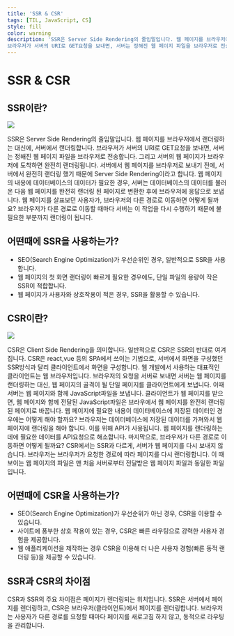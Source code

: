 ```yaml
---
title: 'SSR & CSR'
tags: [TIL, JavaScript, CS]
style: fill
color: warning
description: 'SSR은 Server Side Rendering의 줄임말입니다. 웹 페이지를 브라우저에서 랜더링하는 대신에, 서버에서 랜더링합니다.
브라우저가 서버의 URI로 GET요청을 보내면, 서버는 정해진 웹 페이지 파일을 브라우저로 전송합니다. 그리고 서버의 웹 페이지가 브라우저에 도착하면 완전히 랜더링됩니다.'
---
```


# SSR & CSR

## SSR이란?

![](https://images.velog.io/images/blackdavil01/post/a5f65003-ab2b-4474-9edb-6261e10682f1/%EC%8A%A4%ED%81%AC%EB%A6%B0%EC%83%B7,%202021-08-01%2012-32-55.png)

SSR은 Server Side Rendering의 줄임말입니다. 웹 페이지를 브라우저에서 랜더링하는 대신에, 서버에서 랜더링합니다.
브라우저가 서버의 URI로 GET요청을 보내면, 서버는 정해진 웹 페이지 파일을 브라우저로 전송합니다. 그리고 서버의 웹 페이지가 브라우저에 도착하면 완전히 랜더링됩니다.
서버에서 웹 페이지를 브라우저로 보내기 전에, 서버에서 완전히 랜더링 했기 때문에 Server Side Rendering이라고 합니다. 웹 페이지의 내용에 데이터베이스의 데이터가 필요한 경우, 서버는 데이터베이스의 데이터를 불러온 다음 웹 페이지를 완전히 랜더링 된 페이지로 변환한 후에 브라우저에 응답으로 보냅니다.
웹 페이지를 살표보던 사용자가, 브라우저의 다른 경로로 이동하면 어떻게 될까요?
브라우저가 다른 경로로 이동할 때마다 서버는 이 작업을 다시 수행하기 때문에 불필요한 부분까지 랜더링이 됩니다.

## 어떤때에 SSR을 사용하는가?

- SEO(Search Engine Optimization)가 우선순위인 경우, 일반적으로 SSR을 사용합니다.
- 웹 페이지의 첫 화면 랜더링이 빠르게 필요한 경우에도, 단일 파일의 용량이 작은 SSR이 적합합니다.
- 웹 페이지가 사용자와 상호작용이 적은 경우, SSR을 활용할 수 있습니다.

## CSR이란?

![](https://images.velog.io/images/blackdavil01/post/81eda68b-ad3c-4344-a473-b8783eed329c/%EC%8A%A4%ED%81%AC%EB%A6%B0%EC%83%B7,%202021-08-01%2012-38-03.png)

CSR은 Client Side Rendering을 의미합니다. 일반적으로 CSR은 SSR의 반대로 여겨집니다. CSR은 react,vue 등의 SPA에서 쓰이는 기법으로, 서버에서 화면을 구성했던 SSR방식과 달리 클라이언트에서 화면을 구성합니다.
웹 개발에서 사용하는 대표적인 클라이언트는 웹 브라우저입니다. 브라우저의 요청을 서버로 보내면 서버는 웹 페이지를 랜더링하는 대신, 웹 페이지의 골격이 될 단일 페이지를 클라이언트에게 보냅니다.
이때 서버는 웹 페이지와 함께 JavaScript파일을 보냅니다. 클라이언트가 웹 페이지를 받으면, 웹 페이지와 함께 전달된 JavaScript파일은 브라우에서 웹 페이지를 완전히 랜더링 된 페이지로 바꿉니다.
웹 페이지에 필요한 내용이 데이터베이스에 저장된 데이터인 경우에는 어떻게 해야 할까요?
브라우저는 데이터베이스에 저장된 데이터를 가져와서 웹 페이지에 랜더링을 해야 합니다.
이를 위해 API가 사용됩니다. 웹 페이지를 랜더링하는 데에 필요한 데이터를 API요청으로 해소합니다. 마지막으로, 브라우저가 다른 경로로 이동하면 어떻게 될까요?
CSR에서는 SSR과 다르게, 서버가 웹 페이지를 다시 보내지 않습니다. 브라우저는 브라우저가 요청한 경로에 따라 페이지를 다시 랜더링합니다. 이 때 보이는 웹 페이지의 파일은 맨 처음 서버로부터 전달받은 웹 페이지 파일과 동일한 파일입니다.

## 어떤때에 CSR을 사용하는가?

- SEO(Search Engine Optimization)가 우선순위가 아닌 경우, CSR을 이용할 수 있습니다.
- 사이트에 풍부한 상호 작용이 있는 경우, CSR은 빠른 라우팅으로 강력한 사용자 경험을 제공합니다.
- 웹 애플리케이션을 제작하는 경우 CSR을 이용해 더 나은 사용자 경험(빠른 동적 랜더링 등)을 제공할 수 있습니다.

## SSR과 CSR의 차이점

CSR과 SSR의 주요 차이점은 페이지가 렌더링되는 위치입니다. SSR은 서버에서 페이지를 렌더링하고, CSR은 브라우저(클라이언트)에서 페이지를 렌더링합니다. 브라우저는 사용자가 다른 경로를 요청할 때마다 페이지를 새로고침 하지 않고, 동적으로 라우팅을 관리합니다.
